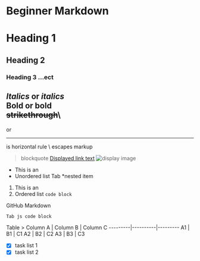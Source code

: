 # Beginner Markdown

# Heading 1
## Heading 2
### Heading 3 ...ect
*Italics* or _italics_\
**Bold** or __bold__\
~~strikethrough~~\
---
or
___
is horizontal rule
\ escapes markup
> blockquote
[Displayed link text](https://websitelink)
![display image](https://imagelocation.com/img/123.jpg)
* This is an
* Unordered list
Tab *nested item
1. This is an
1. Ordered list
`code block`

GitHub Markdown
```javascript
Tab js code block
```

Table >
Column A | Column B | Column C
---------|----------|---------
A1 | B1 | C1
A2 | B2 | C2
A3 | B3 | C3


* [x] task list 1
* [x] task list 2
